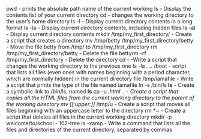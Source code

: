 pwd -  prints the absolute path name of the current working
ls - Display the contents list of your current directory
cd -  changes the working directory to the user’s home directory
ls -l - Display current directory contents in a long format
ls -la  - Display current directory contents, including hidden files
ls -al -  Display current directory contents
mkdir /tmp/my_first_directory/ - Create a script that creates a directory
mv /tmp/betty /tmp/my_first_directory/betty - Move the file betty from /tmp/ to /tmp/my_first_directory
rm /tmp/my_first_directory/betty - Delete the file bettyrm -rf /tmp/my_first_directory - Delete the directory
cd - -Write a script that changes the working directory to the previous one
ls -la . .. /boot -  script that lists all files (even ones with names beginning with a period character, which are normally hidden) in the current directory
file /tmp/iamafile - Write a script that prints the type of the file named iamafile
ln -s /bin/ls __ls__ - Create a symbolic link to /bin/ls, named __ls__
cp -u *.html .. - Create a script that copies all the HTML files from the current working directory to the parent of the working directory
mv [[:upper:]]* /tmp/u - Create a script that moves all files beginning with an uppercase letter to the directory
rm *~ - Create a script that deletes all files in the current working directory
mkdir -p welcome/to/school - 102-tree
ls -xamp - Write a command that lists all the files and directories of the current directory, separated by commas 
